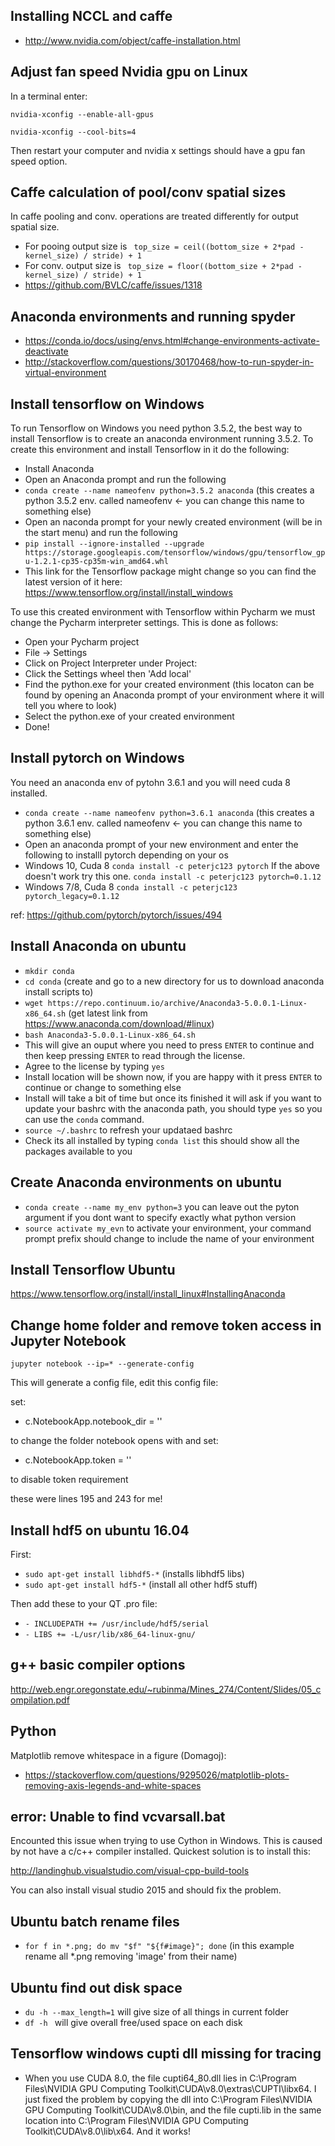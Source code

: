 ## Installing NCCL and caffe ##
- http://www.nvidia.com/object/caffe-installation.html

## Adjust fan speed Nvidia gpu on Linux ##
In a terminal enter:

`nvidia-xconfig --enable-all-gpus`

`nvidia-xconfig --cool-bits=4`

Then restart your computer and nvidia x settings should have a gpu fan speed option.


## Caffe calculation of pool/conv spatial sizes ##
In caffe pooling and conv. operations are treated differently for output spatial size. 
- For pooing output size is ` top_size = ceil((bottom_size + 2*pad - kernel_size) / stride) + 1`
- For conv. output size is ` top_size = floor((bottom_size + 2*pad - kernel_size) / stride) + 1`
- https://github.com/BVLC/caffe/issues/1318

## Anaconda environments and running spyder ## 
- https://conda.io/docs/using/envs.html#change-environments-activate-deactivate
- http://stackoverflow.com/questions/30170468/how-to-run-spyder-in-virtual-environment

## Install tensorflow on Windows ##
To run Tensorflow on Windows you need python 3.5.2, the best way to install Tensorflow is to create an anaconda environment running 3.5.2. To create this environment and install Tensorflow in it do the following:

- Install Anaconda
- Open an Anaconda prompt and run the following
- `conda create --name nameofenv python=3.5.2 anaconda` (this creates a python 3.5.2 env. called nameofenv <- you can change this name to something else)
- Open an naconda prompt for your newly created environment (will be in the start menu) and run the following
- `pip install --ignore-installed --upgrade https://storage.googleapis.com/tensorflow/windows/gpu/tensorflow_gpu-1.2.1-cp35-cp35m-win_amd64.whl ` 
- This link for the Tensorflow package might change so you can find the latest version of it here: https://www.tensorflow.org/install/install_windows

To use this created environment with Tensorflow within Pycharm we must change the Pycharm interpreter settings. This is done as follows:

- Open your Pycharm project 
- File -> Settings
- Click on Project Interpreter under Project:
- Click the Settings wheel then 'Add local'
- Find the python.exe for your created environment (this locaton can be found by opening an Anaconda prompt of your environment where it will tell you where to look)
- Select the python.exe of your created environment 
- Done!

## Install pytorch on Windows ##
You need an anaconda env of pytohn 3.6.1 and you will need cuda 8 installed.
- `conda create --name nameofenv python=3.6.1 anaconda` (this creates a python 3.6.1 env. called nameofenv <- you can change this name to something else)
- Open an anaconda prompt of your new environment and enter the following to installl pytorch depending on your os
- Windows 10, Cuda 8
`conda install -c peterjc123 pytorch`
If the above doesn't work try this one.
`conda install -c peterjc123 pytorch=0.1.12`
- Windows 7/8, Cuda 8 
`conda install -c peterjc123 pytorch_legacy=0.1.12`

ref: https://github.com/pytorch/pytorch/issues/494

## Install Anaconda on ubuntu ##
- `mkdir conda` 
- `cd conda` (create and go to a new directory for us to download anaconda install scripts to)
- `wget https://repo.continuum.io/archive/Anaconda3-5.0.0.1-Linux-x86_64.sh` (get latest link from https://www.anaconda.com/download/#linux)
- `bash Anaconda3-5.0.0.1-Linux-x86_64.sh`
- This will give an ouput where you need to press `ENTER` to continue and then keep pressing `ENTER` to read through the license.
- Agree to the license by typing `yes`
- Install location will be shown now, if you are happy with it press `ENTER` to continue or change to something else
- Install will take a bit of time but once its finished it will ask if you want to update your bashrc with the anaconda path, you should type `yes` so you can use the `conda` command.
- `source ~/.bashrc` to refresh your updataed bashrc
- Check its all installed by typing `conda list` this should show all the packages available to you

## Create Anaconda environments on ubuntu ##
- `conda create --name my_env python=3` you can leave out the pyton argument if you dont want to specify exactly what python version
- `source activate my_evn` to activate your environment, your command prompt prefix should change to include the name of your environment

## Install Tensorflow Ubuntu ##
https://www.tensorflow.org/install/install_linux#InstallingAnaconda

## Change home folder and remove token access in Jupyter Notebook ##
`jupyter notebook --ip=* --generate-config` 

This will generate a config file, edit this config file:

set:


- c.NotebookApp.notebook_dir = ''

to change the folder notebook opens with and set:

- c.NotebookApp.token = ''

to disable token requirement

these were lines 195 and 243 for me!

## Install hdf5 on ubuntu 16.04 ##
First:
- `sudo apt-get install libhdf5-*`  (installs libhdf5 libs)
- `sudo apt-get install hdf5-*` (install all other hdf5 stuff)

Then add these to your QT .pro file: 

- `- INCLUDEPATH += /usr/include/hdf5/serial`
- `- LIBS += -L/usr/lib/x86_64-linux-gnu/`

## g++ basic compiler options
http://web.engr.oregonstate.edu/~rubinma/Mines_274/Content/Slides/05_compilation.pdf

## Python

Matplotlib remove whitespace in a figure (Domagoj):
- https://stackoverflow.com/questions/9295026/matplotlib-plots-removing-axis-legends-and-white-spaces

## error: Unable to find vcvarsall.bat ##

Encounted this issue when trying to use Cython in Windows. This is caused by not have a c/c++ compiler installed. Quickest solution is to install this:

http://landinghub.visualstudio.com/visual-cpp-build-tools

You can also install visual studio 2015 and should fix the problem.

## Ubuntu batch rename files

- `for f in *.png; do mv "$f" "${f#image}"; done` (in this example rename all *.png removing 'image' from their name)

## Ubuntu find out disk space

- `du -h --max_length=1` will give size of all things in current folder
- `df -h ` will give overall free/used space on each disk

## Tensorflow windows cupti dll missing for tracing
- When you use CUDA 8.0, the file cupti64_80.dll lies in C:\Program Files\NVIDIA GPU Computing Toolkit\CUDA\v8.0\extras\CUPTI\libx64. I just fixed the problem by copying the dll into C:\Program Files\NVIDIA GPU Computing Toolkit\CUDA\v8.0\bin, and the file cupti.lib in the same location into C:\Program Files\NVIDIA GPU Computing Toolkit\CUDA\v8.0\lib\x64. And it works!

